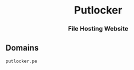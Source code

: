 <h1 align="center">Putlocker</h1>
<h3 align="center">File Hosting Website</h3>

## Domains

```
putlocker.pe
```

